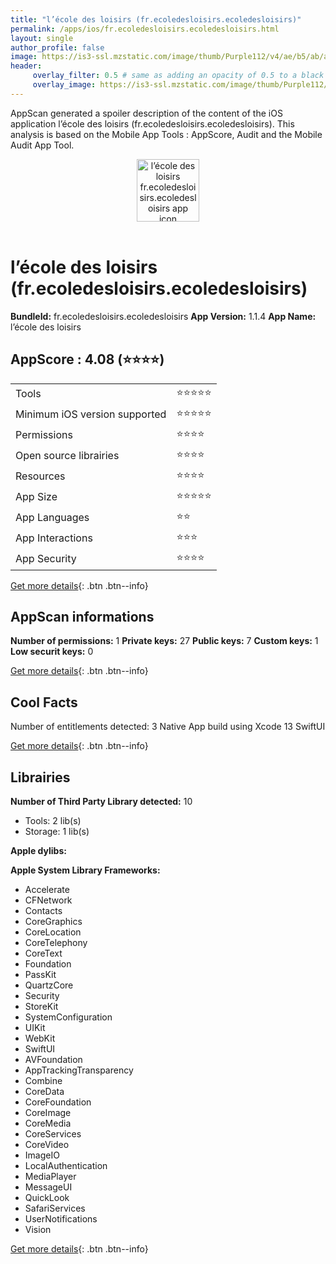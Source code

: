 ```yaml
---
title: "l’école des loisirs (fr.ecoledesloisirs.ecoledesloisirs)"
permalink: /apps/ios/fr.ecoledesloisirs.ecoledesloisirs.html
layout: single
author_profile: false
image: https://is3-ssl.mzstatic.com/image/thumb/Purple112/v4/ae/b5/ab/aeb5abee-cf37-3838-5fe0-1c527f08e852/AppIcon-1x_U007emarketing-0-10-0-0-85-220.png/512x512bb.jpg
header: 
     overlay_filter: 0.5 # same as adding an opacity of 0.5 to a black background
     overlay_image: https://is3-ssl.mzstatic.com/image/thumb/Purple112/v4/ae/b5/ab/aeb5abee-cf37-3838-5fe0-1c527f08e852/AppIcon-1x_U007emarketing-0-10-0-0-85-220.png/512x512bb.jpg
---
```

AppScan generated a spoiler description of the content of the iOS application l’école des loisirs (fr.ecoledesloisirs.ecoledesloisirs). This analysis is based on the Mobile App Tools : AppScore, Audit and the Mobile Audit App Tool.

  
  
<div style="text-align: center;"><img src="https://is3-ssl.mzstatic.com/image/thumb/Purple112/v4/ae/b5/ab/aeb5abee-cf37-3838-5fe0-1c527f08e852/AppIcon-1x_U007emarketing-0-10-0-0-85-220.png/512x512bb.jpg" width="100" height="100" alt="l’école des loisirs fr.ecoledesloisirs.ecoledesloisirs app icon"></div></br>
  
# l’école des loisirs (fr.ecoledesloisirs.ecoledesloisirs)

**BundleId:** fr.ecoledesloisirs.ecoledesloisirs
**App Version:** 1.1.4
**App Name:** l’école des loisirs


## AppScore : 4.08 (⭐️⭐️⭐️⭐️) 

<table>
<tr><td> Tools </td><td> ⭐️⭐️⭐️⭐️⭐️ </td></tr>
<tr><td> Minimum iOS version supported </td><td> ⭐️⭐️⭐️⭐️⭐️ </td></tr>
<tr><td> Permissions </td><td> ⭐️⭐️⭐️⭐️ </td></tr>
<tr><td> Open source librairies </td><td> ⭐️⭐️⭐️⭐️ </td></tr>
<tr><td> Resources </td><td> ⭐️⭐️⭐️⭐️ </td></tr>
<tr><td> App Size </td><td> ⭐️⭐️⭐️⭐️⭐️ </td></tr>
<tr><td> App Languages </td><td> ⭐️⭐️ </td></tr>
<tr><td> App Interactions </td><td> ⭐️⭐️⭐️ </td></tr>
<tr><td> App Security </td><td> ⭐️⭐️⭐️⭐️ </td></tr>
</table>

[Get more details](/pricing.html){: .btn .btn--info}  
  
## AppScan informations 

**Number of permissions:** 1
**Private keys:** 27
**Public keys:** 7
**Custom keys:** 1
**Low securit keys:** 0
  
[Get more details](/pricing.html){: .btn .btn--info}

## Cool Facts

Number of entitlements detected: 3
Native App
build using Xcode 13
SwiftUI
  
[Get more details](/pricing.html){: .btn .btn--info}

## Librairies 
**Number of Third Party Library detected:** 10
- Tools: 2 lib(s)
- Storage: 1 lib(s)

**Apple dylibs:**


**Apple System Library Frameworks:**
- Accelerate
- CFNetwork
- Contacts
- CoreGraphics
- CoreLocation
- CoreTelephony
- CoreText
- Foundation
- PassKit
- QuartzCore
- Security
- StoreKit
- SystemConfiguration
- UIKit
- WebKit
- SwiftUI
- AVFoundation
- AppTrackingTransparency
- Combine
- CoreData
- CoreFoundation
- CoreImage
- CoreMedia
- CoreServices
- CoreVideo
- ImageIO
- LocalAuthentication
- MediaPlayer
- MessageUI
- QuickLook
- SafariServices
- UserNotifications
- Vision


  
[Get more details](/pricing.html){: .btn .btn--info}

